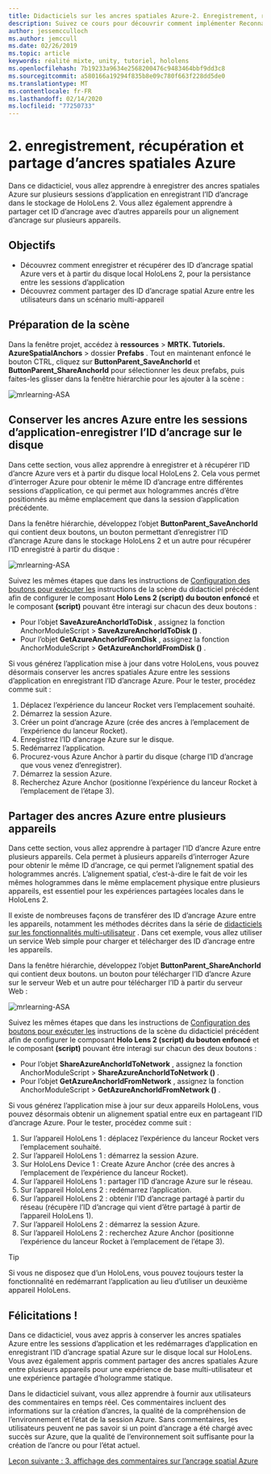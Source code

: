 ```yaml
---
title: Didacticiels sur les ancres spatiales Azure-2. Enregistrement, récupération et partage d’ancres spatiales Azure
description: Suivez ce cours pour découvrir comment implémenter Reconnaissance faciale Azure au sein d’une application de réalité mixte.
author: jessemcculloch
ms.author: jemccull
ms.date: 02/26/2019
ms.topic: article
keywords: réalité mixte, unity, tutoriel, hololens
ms.openlocfilehash: 7b19233a9634e2568200476c9483464bbf9dd3c8
ms.sourcegitcommit: a580166a19294f835b8e09c780f663f228dd5de0
ms.translationtype: MT
ms.contentlocale: fr-FR
ms.lasthandoff: 02/14/2020
ms.locfileid: "77250733"
---
```

# <a name="2-saving-retrieving-and-sharing-azure-spatial-anchors"></a>2. enregistrement, récupération et partage d’ancres spatiales Azure

Dans ce didacticiel, vous allez apprendre à enregistrer des ancres spatiales Azure sur plusieurs sessions d’application en enregistrant l’ID d’ancrage dans le stockage de HoloLens 2. Vous allez également apprendre à partager cet ID d’ancrage avec d’autres appareils pour un alignement d’ancrage sur plusieurs appareils.

## <a name="objectives"></a>Objectifs

* Découvrez comment enregistrer et récupérer des ID d’ancrage spatial Azure vers et à partir du disque local HoloLens 2, pour la persistance entre les sessions d’application
* Découvrez comment partager des ID d’ancrage spatial Azure entre les utilisateurs dans un scénario multi-appareil

## <a name="preparing-the-scene"></a>Préparation de la scène

Dans la fenêtre projet, accédez à **ressources** > **MRTK. Tutoriels. AzureSpatialAnchors** > dossier **Prefabs** . Tout en maintenant enfoncé le bouton CTRL, cliquez sur **ButtonParent_SaveAnchorId** et **ButtonParent_ShareAnchorId** pour sélectionner les deux prefabs, puis faites-les glisser dans la fenêtre hiérarchie pour les ajouter à la scène :

![mrlearning-ASA](images/mrlearning-asa/tutorial2-section1-step1-1.png)

## <a name="persist-azure-anchors-between-app-sessions---save-anchor-id-to-disk"></a>Conserver les ancres Azure entre les sessions d’application-enregistrer l’ID d’ancrage sur le disque
<!-- TODO: Consider renaming to 'Persist Azure Anchors between app sessions' -->

Dans cette section, vous allez apprendre à enregistrer et à récupérer l’ID d’ancre Azure vers et à partir du disque local HoloLens 2. Cela vous permet d’interroger Azure pour obtenir le même ID d’ancrage entre différentes sessions d’application, ce qui permet aux hologrammes ancrés d’être positionnés au même emplacement que dans la session d’application précédente.

Dans la fenêtre hiérarchie, développez l’objet **ButtonParent_SaveAnchorId** qui contient deux boutons, un bouton permettant d’enregistrer l’ID d’ancrage Azure dans le stockage HoloLens 2 et un autre pour récupérer l’ID enregistré à partir du disque :

![mrlearning-ASA](images/mrlearning-asa/tutorial2-section2-step1-1.png)

Suivez les mêmes étapes que dans les instructions de [Configuration des boutons pour exécuter les](mrlearning-asa-ch1.md#configuring-the-buttons-to-operate-the-scene) instructions de la scène du didacticiel précédent afin de configurer le composant **Holo Lens 2 (script) du bouton enfoncé** et le composant **(script)** pouvant être interagi sur chacun des deux boutons :

* Pour l’objet **SaveAzureAnchorIdToDisk** , assignez la fonction AnchorModuleScript > **SaveAzureAnchorIdToDisk ()** .
* Pour l’objet **GetAzureAnchorIdFromDisk** , assignez la fonction AnchorModuleScript > **GetAzureAnchorIdFromDisk ()** .

Si vous générez l’application mise à jour dans votre HoloLens, vous pouvez désormais conserver les ancres spatiales Azure entre les sessions d’application en enregistrant l’ID d’ancrage Azure. Pour le tester, procédez comme suit :

1. Déplacez l’expérience du lanceur Rocket vers l’emplacement souhaité.
2. Démarrez la session Azure.
3. Créer un point d’ancrage Azure (crée des ancres à l’emplacement de l’expérience du lanceur Rocket).
4. Enregistrez l’ID d’ancrage Azure sur le disque.
5. Redémarrez l’application.
6. Procurez-vous Azure Anchor à partir du disque (charge l’ID d’ancrage que vous venez d’enregistrer).
7. Démarrez la session Azure.
8. Recherchez Azure Anchor (positionne l’expérience du lanceur Rocket à l’emplacement de l’étape 3).

## <a name="share-azure-anchors-between-multiple-devices"></a>Partager des ancres Azure entre plusieurs appareils

Dans cette section, vous allez apprendre à partager l’ID d’ancre Azure entre plusieurs appareils. Cela permet à plusieurs appareils d’interroger Azure pour obtenir le même ID d’ancrage, ce qui permet l’alignement spatial des hologrammes ancrés. L’alignement spatial, c’est-à-dire le fait de voir les mêmes hologrammes dans le même emplacement physique entre plusieurs appareils, est essentiel pour les expériences partagées locales dans le HoloLens 2.

Il existe de nombreuses façons de transférer des ID d’ancrage Azure entre les appareils, notamment les méthodes décrites dans la série de [didacticiels sur les fonctionnalités multi-utilisateur](mrlearning-sharing(photon)-ch1.md) . Dans cet exemple, vous allez utiliser un service Web simple pour charger et télécharger des ID d’ancrage entre les appareils.

Dans la fenêtre hiérarchie, développez l’objet **ButtonParent_ShareAnchorId** qui contient deux boutons. un bouton pour télécharger l’ID d’ancre Azure sur le serveur Web et un autre pour télécharger l’ID à partir du serveur Web :

![mrlearning-ASA](images/mrlearning-asa/tutorial2-section3-step1-1.png)

Suivez les mêmes étapes que dans les instructions de [Configuration des boutons pour exécuter les](mrlearning-asa-ch1.md#configuring-the-buttons-to-operate-the-scene) instructions de la scène du didacticiel précédent afin de configurer le composant **Holo Lens 2 (script) du bouton enfoncé** et le composant **(script)** pouvant être interagi sur chacun des deux boutons :

* Pour l’objet **ShareAzureAnchorIdToNetwork** , assignez la fonction AnchorModuleScript > **ShareAzureAnchorIdToNetwork ()** .
* Pour l’objet **GetAzureAnchorIdFromNetwork** , assignez la fonction AnchorModuleScript > **GetAzureAnchorIdFromNetwork ()** .

Si vous générez l’application mise à jour sur deux appareils HoloLens, vous pouvez désormais obtenir un alignement spatial entre eux en partageant l’ID d’ancrage Azure. Pour le tester, procédez comme suit :

1. Sur l’appareil HoloLens 1 : déplacez l’expérience du lanceur Rocket vers l’emplacement souhaité.
2. Sur l’appareil HoloLens 1 : démarrez la session Azure.
3. Sur HoloLens Device 1 : Create Azure Anchor (crée des ancres à l’emplacement de l’expérience du lanceur Rocket).
4. Sur l’appareil HoloLens 1 : partager l’ID d’ancrage Azure sur le réseau.
5. Sur l’appareil HoloLens 2 : redémarrez l’application.
6. Sur l’appareil HoloLens 2 : obtenir l’ID d’ancrage partagé à partir du réseau (récupère l’ID d’ancrage qui vient d’être partagé à partir de l’appareil HoloLens 1).
7. Sur l’appareil HoloLens 2 : démarrez la session Azure.
8. Sur l’appareil HoloLens 2 : recherchez Azure Anchor (positionne l’expérience du lanceur Rocket à l’emplacement de l’étape 3).

> [!TIP]
> Si vous ne disposez que d’un HoloLens, vous pouvez toujours tester la fonctionnalité en redémarrant l’application au lieu d’utiliser un deuxième appareil HoloLens.

## <a name="congratulations"></a>Félicitations !

Dans ce didacticiel, vous avez appris à conserver les ancres spatiales Azure entre les sessions d’application et les redémarrages d’application en enregistrant l’ID d’ancrage spatial Azure sur le disque local sur HoloLens. Vous avez également appris comment partager des ancres spatiales Azure entre plusieurs appareils pour une expérience de base multi-utilisateur et une expérience partagée d’hologramme statique.

Dans le didacticiel suivant, vous allez apprendre à fournir aux utilisateurs des commentaires en temps réel. Ces commentaires incluent des informations sur la création d’ancres, la qualité de la compréhension de l’environnement et l’état de la session Azure. Sans commentaires, les utilisateurs peuvent ne pas savoir si un point d’ancrage a été chargé avec succès sur Azure, que la qualité de l’environnement soit suffisante pour la création de l’ancre ou pour l’état actuel.

[Leçon suivante : 3. affichage des commentaires sur l’ancrage spatial Azure](mrlearning-asa-ch3.md)
